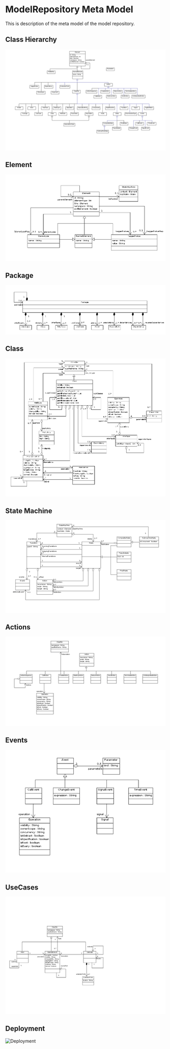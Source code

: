 ModelRepository Meta Model
==========================
This is description of the meta model of the model repository.

Class Hierarchy
---------------
![Class Hierarchy](ClassHierarchy.png)


Element
-------
![Element](Element.png)


Package
-------
![Package](Package.png)


Class
-----
![Class](Class.png)


State Machine
-------------
![State Machine](StateMachine.png)


Actions
-------
![Actions](Actions.png)


Events
------
![Events](Events.png)


UseCases
--------
![UseCases](UseCases.png)


Deployment
----------
![Deployment](Deployment.png)


